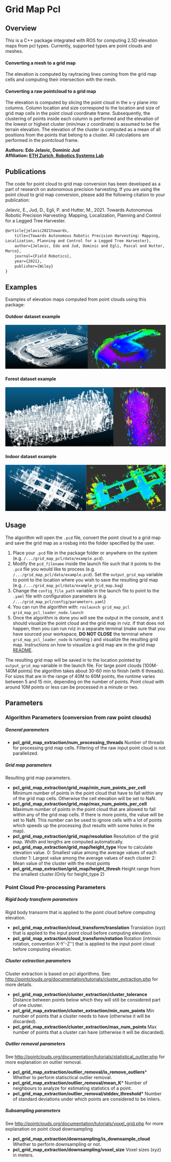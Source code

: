 # Grid Map Pcl

## Overview

This is a C++ package integrated with ROS for computing 2.5D elevation maps from pcl types. Currently, supported types are point clouds and meshes.

#### Converting a mesh to a grid map
The elevation is computed by raytracing lines coming from the grid map cells and computing their intersection with the mesh.

#### Converting a raw pointcloud to a grid map
The elevation is computed by slicing the point cloud in the x-y plane into columns. Column location and size correspond to the location and size of grid map cells in the point cloud coordinate frame. Subsequently, the clustering of points inside each column is performed and the elevation of the lowest or highest cluster (min/max z coordinate) is assumed to be the terrain elevation. The elevation of the cluster is computed as a mean of all positions from the points that belong to a cluster. All calculations are performed in the pointcloud frame.


**Authors: Edo Jelavic, Dominic Jud<br />
Affiliation: [ETH Zurich, Robotics Systems Lab](https://rsl.ethz.ch/)<br />**

## Publications
The code for point cloud to grid map conversion has been developed as a part of research on autonomous precision harvesting. If you are using the point cloud to grid map conversion, please add the following citation to your publication:

Jelavic, E., Jud, D., Egli, P. and Hutter, M., 2021. Towards Autonomous Robotic Precision Harvesting: Mapping, Localization, Planning and Control for a Legged Tree Harvester.
 
    @article{jelavic2021towards,
        title={Towards Autonomous Robotic Precision Harvesting: Mapping, Localization, Planning and Control for a Legged Tree Harvester},
        author={Jelavic, Edo and Jud, Dominic and Egli, Pascal and Hutter, Marco},
        journal={Field Robotics},
        year={2021},
        publisher={Wiley}
    }
   
## Examples

Examples of elevation maps computed from point clouds using this package:

#### Outdoor dataset example
![Example of an outdoor dataset](doc/outdoor.png)

#### Forest dataset example
![Example of a forest dataset](doc/forest.png)

#### Indoor dataset example
![Example of an indoor dataset](doc/indoor.png)


## Usage

The algorithm will open the `.pcd` file, convert the point cloud to a grid map and save the grid map as a rosbag into the folder specified by the user.

1.  Place your `.pcd` file in the package folder or anywhere on the system (e.g. `/.../grid_map_pcl/data/example.pcd`).
2.  Modify the `pcd_filename` inside the launch file such that it points to the `.pcd` file you would like to process (e.g. `/.../grid_map_pcl/data/example.pcd`). Set the `output_grid_map` variable to point to the location where you wish to save the resulting grid map (e.g. `/.../grid_map_pcl/data/example_grid_map.bag`)
3.  Change the `config_file_path` variable in the launch file to point to the `.yaml` file with configuration parameters (e.g. `/.../grid_map_pcl/config/parameters.yaml`)
4.  You can run the algorithm with: `roslaunch grid_map_pcl grid_map_pcl_loader_node.launch` 
5.  Once the algorithm is done you will see the output in the console, and it should visualize the point cloud and the grid map in rviz. If that does not happen, then you can run rviz in a separate terminal (make sure that you have sourced your workspace, **DO NOT CLOSE** the terminal where `grid_map_pcl_loader_node` is running ) and visualize the resulting grid map. Instructions on how to visualize a grid map are in the grid map [README](../README.md).

The resulting grid map will be saved in to the location pointed by `output_grid_map` variable in the launch file. For large point clouds (100M-140M points) the algorithm takes about 30-60 min to finish (with 6 threads). For sizes that are in the range of 40M to 60M points, the runtime varies between 5 and 15 min, depending on the number of points. Point cloud with around 10M points or less can be processed in a minute or two.

## Parameters

### Algorithm Parameters (conversion from raw point clouds)

##### General parameters
* **pcl_grid_map_extraction/num_processing_threads** Number of threads for processing grid map cells. Filtering of the raw input point cloud is not parallelized.

##### Grid map parameters
Resulting grid map parameters.
* **pcl_grid_map_extraction/grid_map/min_num_points_per_cell** Minimum number of points in the point cloud that have to fall within any of the grid map cells. Otherwise the cell elevation will be set to NaN.
* **pcl_grid_map_extraction/grid_map/max_num_points_per_cell** Maximum number of points in the point cloud that are allowed to fall within any of the grid map cells. If there is more points, the value will be set to NaN. This number can be used to ignore cells with a lot of points which speeds up the processing (but results with some holes in the map).
* **pcl_grid_map_extraction/grid_map/resolution** Resolution of the grid map. Width and lengths are computed automatically.
* **pcl_grid_map_extraction/grid_map/height_type** How to calculate elevation value.
0: Smallest value among the average values ​​of each cluster
1: Largest value among the average values ​​of each cluster
2: Mean value of the cluster with the most points
* **pcl_grid_map_extraction/grid_map/height_thresh** Height range from the smallest cluster.(Only for height_type 2)

### Point Cloud Pre-processing Parameters

##### Rigid body transform parameters

Rigid body transorm that is applied to the point cloud before computing elevation.
* **pcl_grid_map_extraction/cloud_transform/translation** Translation (xyz) that is applied to the input point cloud before computing elevation.
* **pcl_grid_map_extraction/cloud_transform/rotation** Rotation (intrinsic rotation, convention X-Y'-Z'') that is applied to the input point cloud before computing elevation.

##### Cluster extraction parameters
Cluster extraction is based on pcl algorithms. See: http://pointclouds.org/documentation/tutorials/cluster_extraction.php for more details.
* **pcl_grid_map_extraction/cluster_extraction/cluster_tolerance** Distance between points below which they will still be considered part of one cluster. 
* **pcl_grid_map_extraction/cluster_extraction/min_num_points** Min number of points that a cluster needs to have (otherwise it will be discarded). 
* **pcl_grid_map_extraction/cluster_extraction/max_num_points** Max number of points that a cluster can have (otherwise it will be discarded). 

##### Outlier removal parameters
See http://pointclouds.org/documentation/tutorials/statistical_outlier.php for more explanation on outlier removal.
* **pcl_grid_map_extraction/outlier_removal/is_remove_outliers*** Whether to perform statisctical outlier removal.
* **pcl_grid_map_extraction/outlier_removal/mean_K*** Number of neighbours to analyze for estimating statistics of a point.
* **pcl_grid_map_extraction/outlier_removal/stddev_threshold*** Number of standard deviations under which points are considered to be inliers.

##### Subsampling parameters
See http://pointclouds.org/documentation/tutorials/voxel_grid.php for more explanation on point cloud downsampling
* **pcl_grid_map_extraction/downsampling/is_downsample_cloud** Whether to perform downsampling or not.
* **pcl_grid_map_extraction/downsampling/voxel_size** Voxel sizes (xyz) in meters.







